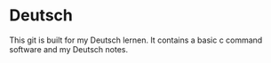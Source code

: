 # Deutsch
[软件安装程序下载]:(http://www.heguangyu.net/download/deutschc/deutschlernen.zip)
This git is built for my Deutsch lernen. It contains a basic c command software and my Deutsch notes.


